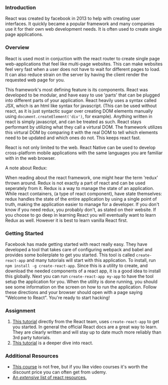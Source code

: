 ### Introduction

React was created by facebook in 2013 to help with creating user interfaces. It quickly became a popular framework and many companies use it for their own web development needs. It is often used to create single page applications.

### Overview

React is used most in conjuction with the react router to create single page web-applications that feel like multi-page websites. This can make websites feel very fast when a user does not have to wait for different pages to load. It can also reduce strain on the server by having the client render the requested web page for you. 

This framework's most defining feature is its components. React was developed to be modular, and have easy to use 'parts' that can be plugged into different parts of your application. React heavily uses a syntax called JSX, which is an html like syntax for javascript. (This can be used without react, as it is just syntactic sugar over creating DOM elements manually using `document.createElement('div')`, for example). Anything written in react is simply javascript, and can be treated as such. React stays performant by utilizing what they call a virtural DOM. The framework utilizes this virtural DOM by comparing it with the real DOM to tell which elements need to be updated and which ones do not. This keeps react fast. 

React is not only limited to the web. React Native can be used to develop cross-platform mobile applications with the same languages you are familiar with in the web browser.

A note about Redux:

When reading about the react framework, one might hear the term 'redux' thrown around. Redux is not exactly a part of react and can be used seperately from it. Redux is a way to manage the state of an application. While react containers, (a type of react component), have state themselves: redux handles the state of the entire application by using a single point of truth, making the application easier to manage for a developer. If you don't know if you need redux, you probably don't, as stated on their website. If you choose to go deep in learning React you will eventually want to learn Redux as well.  However it is best to learn vanilla React first.

### Getting Started

Facebook has made getting started with react really easy. They have developed a tool that takes care of configuring webpack and babel and provides some boilerplate to get you started. This tool is called `create-react-app` and many tutorials will start with this application. To install, run `npm install -g create-react-app`. Since this is a utility to create, and download the needed components of a react app, it is a good idea to install this globally. Next you can run `create-react-app my-app` to have the tool setup the application for you. When the utility is done running, you should see some information on the screen on how to run the application. Follow these directions and your browser should open with a page saying "Welcome to React". You're ready to start hacking!

### Assignment

1. [This tutorial](https://reactjs.org/tutorial/tutorial.html) directly from the React team, uses `create-react-app` to get you started.   In general the official React docs are a great way to learn. They are clearly written and will stay up to date much more reliably than 3rd party tutorials.
2. [This tutorial](https://www.fullstackreact.com/30-days-of-react/) is a deeper dive into react.

### Additional Resources

- [This course](https://www.udemy.com/react-the-complete-guide-incl-redux/?siteID=vedj0cWlu2Y-lLrWBTqwmP6ifgZP6OyP8A&LSNPUBID=vedj0cWlu2Y) is not free, but if you like video courses it's worth the discount price you can often get from udemy.
- [An _extensive_ list of react resources.](https://github.com/enaqx/awesome-react)
